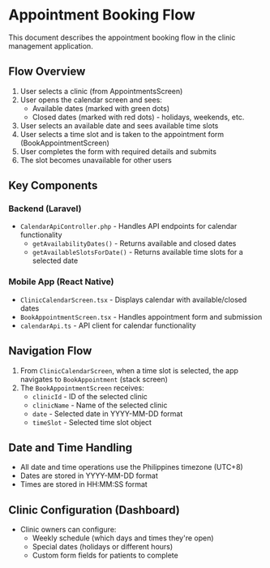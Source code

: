 # Appointment Booking Flow

This document describes the appointment booking flow in the clinic management application.

## Flow Overview

1. User selects a clinic (from AppointmentsScreen)
2. User opens the calendar screen and sees:
   - Available dates (marked with green dots)
   - Closed dates (marked with red dots) - holidays, weekends, etc.
3. User selects an available date and sees available time slots
4. User selects a time slot and is taken to the appointment form (BookAppointmentScreen)
5. User completes the form with required details and submits
6. The slot becomes unavailable for other users

## Key Components

### Backend (Laravel)

- `CalendarApiController.php` - Handles API endpoints for calendar functionality
  - `getAvailabilityDates()` - Returns available and closed dates
  - `getAvailableSlotsForDate()` - Returns available time slots for a selected date

### Mobile App (React Native)

- `ClinicCalendarScreen.tsx` - Displays calendar with available/closed dates
- `BookAppointmentScreen.tsx` - Handles appointment form and submission
- `calendarApi.ts` - API client for calendar functionality

## Navigation Flow

1. From `ClinicCalendarScreen`, when a time slot is selected, the app navigates to `BookAppointment` (stack screen)
2. The `BookAppointmentScreen` receives:
   - `clinicId` - ID of the selected clinic
   - `clinicName` - Name of the selected clinic
   - `date` - Selected date in YYYY-MM-DD format
   - `timeSlot` - Selected time slot object

## Date and Time Handling

- All date and time operations use the Philippines timezone (UTC+8)
- Dates are stored in YYYY-MM-DD format
- Times are stored in HH:MM:SS format

## Clinic Configuration (Dashboard)

- Clinic owners can configure:
  - Weekly schedule (which days and times they're open)
  - Special dates (holidays or different hours)
  - Custom form fields for patients to complete

